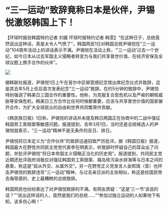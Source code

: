# “三一运动”致辞竟称日本是伙伴，尹锡悦激怒韩国上下！

【环球时报驻韩国特约记者 刘媛 环球时报特约记者
韩雯】“在这种日子，总统竟然说出这种话，真是太令人气愤了”，韩国网民1日对韩国总统尹锡悦在“三一运动”104周年活动上的讲话表示不满。尹锡悦在活动上称，“‘三一运动’过去一个世纪，如今日本从过去军国主义侵略者转变为与我们共享普世价值、在经济安保及全球议题上携手合作的伙伴”。

![](https://inews.gtimg.com/om_bt/O_bo9AGhgB77kLTVkOCgNzaEtzeaP5V91Vm-0CoEV8838AA/1000)

据韩联社报道，尹锡悦1日上午在首尔中区柳宽顺纪念馆出席纪念仪式并致辞，这是其去年5月上任后首次发表纪念“三一运动”致辞。在约5分钟的致辞中，尹锡悦特别强调了韩美日三国合作的重要性。他称，为克服复合型危机以及严峻的朝核威胁等安保危机，韩美日三方合作比任何时候都重要，应该与共享普世价值的国家展开合作，为扩大全球民众的自由和世界共同繁荣作贡献。

《韩民族日报》1日称，尹锡悦的讲话并未提及韩日两国正在协商中的二战中强征韩国劳工索赔案等敏感问题。报道提到，去年3月1日，当时还是总统候选人的尹锡悦就表示，“三一运动”精神不是无条件的反日、排日。

尹锡悦将日本定义为“合作伙伴”的致辞迅速招致严厉批评。据《韩国日报》报道，韩国最大在野党共同民主党党代表李在明表示，听致辞时怀疑自己的耳朵出了问题，并批评尹锡悦“将日本帝国主义侵略正当化的历史观”。报道提到，共同民主党近期还批评政府消极应对强征韩国劳工索赔案、福岛核污染水排海等与日本之间的悬案，称这是“屈从外交、从属外交”。另一在野党正义党发言人金熙瑞（音）也抨击尹锡悦的致辞违背“三一运动”精神，与过去亲日派的主张相似，称这是给国民带去侮辱感的、史上最糟糕的总统致辞。

韩国网民也纷纷表达了对尹锡悦致辞的不满。有网友质疑：“这是‘三一节’该说的话？”“说出这样话的人，竟然是我们的总统……”“参加过独立运动的人如果地下有知，该多伤心啊！”

